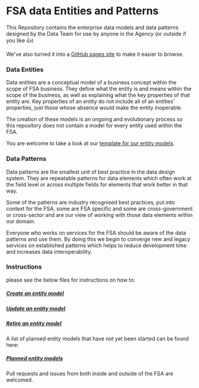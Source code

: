 # FSA data Entities and Patterns

This Repository contains the enterprise data models and data patterns designed by the Data Team for use by anyone in the Agency (or outside if you like :+1:)

We've also turned it into a [GitHub pages site](https://foodstandardsagency.github.io/enterprise-data-models/) to make it easier to browse.

### Data Entities

Data entities are a conceptual model of a business concept within the scope of FSA business. They define what the entity is and means within the scope of the business, as well as explaining what the key properties of that entity are. Key properties of an entity do not include all of an entities' properties, just those whose absence would make the entity inoperable.

The creation of these models is an ongoing and evolutionary process so this repository does not contain a model for every entity used within the FSA.

You are welcome to take a look at our [template for our entity models](/EntityModel.md).

### Data Patterns

Data patterns are the smallest unit of best practice in the data design system. They are repeatable patterns for data elements which often work at the field level or across multiple fields for elements that work better in that way.

Some of the patterns are industry recognised best practices, put into context for the FSA, some are FSA specific and some are cross-government or cross-sector and are our view of working with those data elements within our domain.

Everyone who works on services for the FSA should be aware of the data patterns and use them. By doing this we begin to converge new and legacy services on established patterns which helps to reduce development time and increases data interoperability.

### Instructions
please see the below files for instructions on how to:
##### [Create an entity model](/HowToCreateAnEntityModel.md)
##### [Update an entity model](/UpdatingAnExistingModel.md)
##### [Retire an entity model](/RetireAnExistingModel.md)

A list of planned entity models that have not yet been started can be found here:
##### [Planned entity models](/PlannedEntityModels.md)

Pull requests and issues from both inside and outside of the FSA are welcomed.
